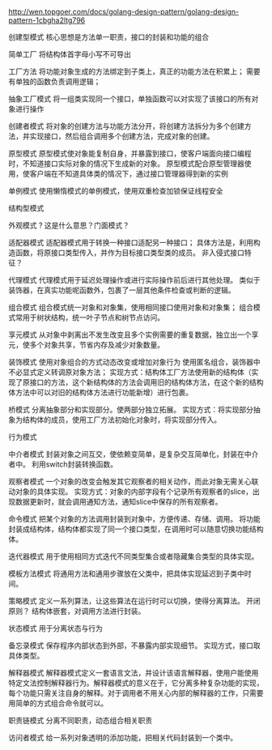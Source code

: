 http://wen.topgoer.com/docs/golang-design-pattern/golang-design-pattern-1cbgha2ltg796

创建型模式
核心思想是方法单一职责，接口的封装和功能的组合

简单工厂
将结构体首字母小写不可导出

工厂方法
将功能对象生成的方法绑定到子类上，真正的功能方法在积累上；
需要有单独的函数负责调用逻辑；

抽象工厂模式
将一组类实现同一个接口，单独函数可以对实现了该接口的所有对象进行操作

创建者模式
将对象的创建方法与功能方法分开，将创建方法拆分为多个创建方法，并实现接口，然后组合调用多个创建方法，完成对象的创建。

原型模式
原型模式使对象能复制自身，并暴露到接口，使客户端面向接口编程时，不知道接口实际对象的情况下生成新的对象。
原型模式配合原型管理器使用，使客户端在不知道具体类的情况下，通过接口管理器得到新的实例

单例模式
使用懒惰模式的单例模式，使用双重检查加锁保证线程安全

结构型模式

外观模式
? 这是什么意思？门面模式？

适配器模式
适配器模式用于转换一种接口适配另一种接口；
具体方法是，利用构造函数，将原接口类型传入，并作为目标接口类型类的成员。
非入侵式接口特征？

代理模式
代理模式用于延迟处理操作或进行实际操作前后进行其他处理。
类似于装饰器，在真实功能呢函数外，包裹了一层其他条件检查或判断的逻辑。

组合模式
组合模式统一对象和对象集，使用相同接口使用对象和对象集；
组合模式常用于树状结构，统一叶子节点和树节点访问。

享元模式
从对象中剥离出不发生改变且多个实例需要的重复数据，独立出一个享元，使多个对象共享，节省内存及减少对象数量。

装饰模式
使用对象组合的方式动态改变或增加对象行为
使用匿名组合，装饰器中不必显式定义转调原对象方法；
实现方式：结构体工厂方法使用新的结构体（实现了原接口的方法，这个新结构体的方法会调用旧的结构体方法，在这个新的结构体方法中可以对旧的结构体方法进行功能新增）进行包裹。

桥模式
分离抽象部分和实现部分。使两部分独立拓展。
实现方式：将实现部分抽象为结构体的成员，使用工厂方法初始化对象时，将实现部分传入。

行为模式

中介者模式
封装对象之间互交，使依赖变简单，是复杂交互简单化，封装在中介者中。
利用switch封装转换函数。

观察者模式
一个对象的改变会触发其它观察者的相关动作，而此对象无需关心联动对象的具体实现。
实现方式：对象的内部字段有个记录所有观察者的slice，出现数据更新时，就会调用通知方法，通知slice中保存的所有观察者。

命令模式
把某个对象的方法调用封装到对象中，方便传递、存储、调用。
将功能封装成结构体，结构体都实现了同一个接口类型，在调用时可以随意切换功能结构体。

迭代器模式
用于使用相同方式迭代不同类型集合或者隐藏集合类型的具体实现。

模板方法模式
将通用方法和通用步骤放在父类中，把具体实现延迟到子类中时间。

策略模式
定义一系列算法，让这些算法在运行时可以切换，使得分离算法。
开闭原则？
结构体嵌套，对调用方法进行封装。

状态模式
用于分离状态与行为

备忘录模式
保存程序内部状态到外部，不暴露内部实现细节。
实现方式，接口取具体类型。

解释器模式
解释器模式定义一套语言文法，并设计该语言解释器，使用户能使用特定文法控制解释器行为。解释器模式的意义在于，它分离多种复杂功能的实现，每个功能只需关注自身的解释。对于调用者不用关心内部的解释器的工作，只需要用简单的方式组合命令就可以。

职责链模式
分离不同职责，动态组合相关职责

访问者模式
给一系列对象透明的添加功能，把相关代码封装到一个类中。
